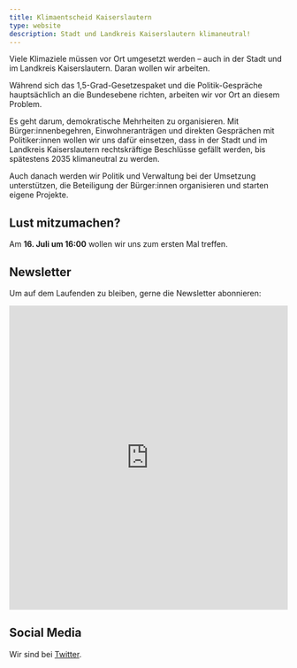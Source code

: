 ```yaml
---
title: Klimaentscheid Kaiserslautern
type: website
description: Stadt und Landkreis Kaiserslautern klimaneutral!
---
```


Viele Klimaziele müssen vor Ort umgesetzt werden – auch in der Stadt
und im Landkreis Kaiserslautern. Daran wollen wir arbeiten.

Während sich das 1,5-Grad-Gesetzespaket und die Politik-Gespräche
hauptsächlich an die Bundesebene richten, arbeiten wir 
vor Ort an diesem Problem.

Es geht darum, demokratische Mehrheiten zu organisieren. Mit
Bürger:innenbegehren, Einwohneranträgen und direkten Gesprächen mit
Politiker:innen wollen wir uns dafür einsetzen, dass in der Stadt und
im Landkreis Kaiserslautern rechtskräftige Beschlüsse gefällt werden,
bis spätestens 2035 klimaneutral zu werden. 

Auch danach werden wir Politik und Verwaltung bei der Umsetzung
unterstützen, die Beteiligung der Bürger:innen organisieren und
starten eigene Projekte.

## Lust mitzumachen?

Am **16. Juli um 16:00** wollen wir uns zum ersten Mal
treffen.

## Newsletter

Um auf dem Laufenden zu bleiben, gerne die Newsletter abonnieren:

<iframe src="https://t45c9e260.emailsys1a.net/200/5233/2e2afc4dbb/subscribe/form.html?_g=1652002484" frameborder="0" width="100%" height="550"></iframe>

## Social Media

Wir sind bei [Twitter](https://twitter.com/KlimaLautern).
